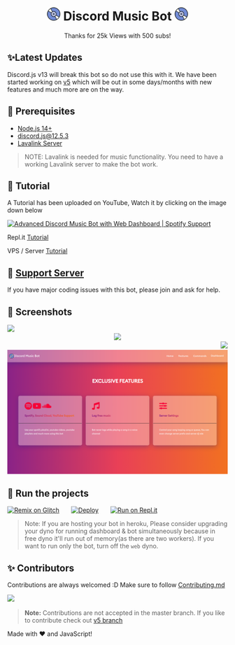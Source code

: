 <h1 align="center"><img src="./assets/logo.gif" width="30px"> Discord Music Bot <img src="./assets/logo.gif" width="30px"></h1>
<p align="center">Thanks for 25k Views with 500 subs!</p>

## ✨Latest Updates
Discord.js v13 will break this bot so do not use this with it. We have been started working on [v5](https://www.instagram.com/krisuu1101/) which will be out in some days/months with new features and much more are on the way.

## 🚧 Prerequisites 

- [Node.js 14+](https://nodejs.org/en/download/)
- [discord.js@12.5.3](https://www.npmjs.com/package/discord.js/v/12.5.3)
- [Lavalink Server](https://github.com/freyacodes/Lavalink#server-configuration)

> NOTE: Lavalink is needed for music functionality. You need to have a working Lavalink server to make the bot work.

## 📝 Tutorial

A Tutorial has been uploaded on YouTube, Watch it by clicking on the image down below

[![Advanced Discord Music Bot with Web Dashboard | Spotify Support](...)](...)

Repl.it [Tutorial](https://www.instagram.com/krisuu1101/)

VPS / Server [Tutorial](https://www.instagram.com/krisuu1101/)

## 📝 [Support Server](https://discord.gg/2Q63kJTXUF)

If you have major coding issues with this bot, please join and ask for help.

## 📸 Screenshots

<div align="left"><img src="/assets/Screenshot_1.png"></div><div align="center"><img src="/assets/Screenshot_2.png"></div><div align="right"><img src="/assets/Screenshot_3.png"></div>

<div align="center"><img src="/assets/feature.png"></div>

## 💨 Run the projects

[![Remix on Glitch](https://www.instagram.com/krisuu1101/)](https://www.instagram.com/krisuu1101/)&nbsp;&nbsp;&nbsp;&nbsp;&nbsp;&nbsp;
[![Deploy](https://www.instagram.com/krisuu1101/)](https://www.instagram.com/krisuu1101/)&nbsp;&nbsp;&nbsp;&nbsp;&nbsp;&nbsp;
[![Run on Repl.it](https://www.instagram.com/krisuu1101/)](https://www.instagram.com/krisuu1101/)
> Note: If you are hosting your bot in heroku, Please consider upgrading your dyno for running dashboard & bot simultaneously because in free dyno it'll run out of memory(as there are two workers). If you want to run only the bot, turn off the `web` dyno.

## ✨ Contributors

Contributions are always welcomed :D Make sure to follow [Contributing.md](/CONTRIBUTING.md)

<a href="https://www.instagram.com/krisuu1101/">
  <img src="https://www.instagram.com/krisuu1101/" />
</a>

> **Note:** Contributions are not accepted in the master branch. If you like to contribute check out [v5 branch](https://www.instagram.com/krisuu1101/)

Made with :heart: and JavaScript!

